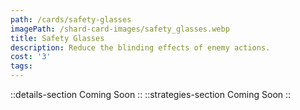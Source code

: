 ```yaml
---
path: /cards/safety-glasses
imagePath: /shard-card-images/safety_glasses.webp
title: Safety Glasses
description: Reduce the blinding effects of enemy actions.
cost: '3'
tags:
---
```

::details-section
Coming Soon
::
::strategies-section
Coming Soon
::